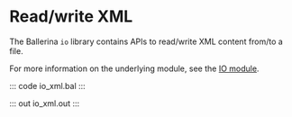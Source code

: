 # Read/write XML

The Ballerina `io` library contains APIs to read/write XML content from/to a file.

For more information on the underlying module, 
see the [IO module](https://lib.ballerina.io/ballerina/io/latest/).

::: code io_xml.bal :::

::: out io_xml.out :::